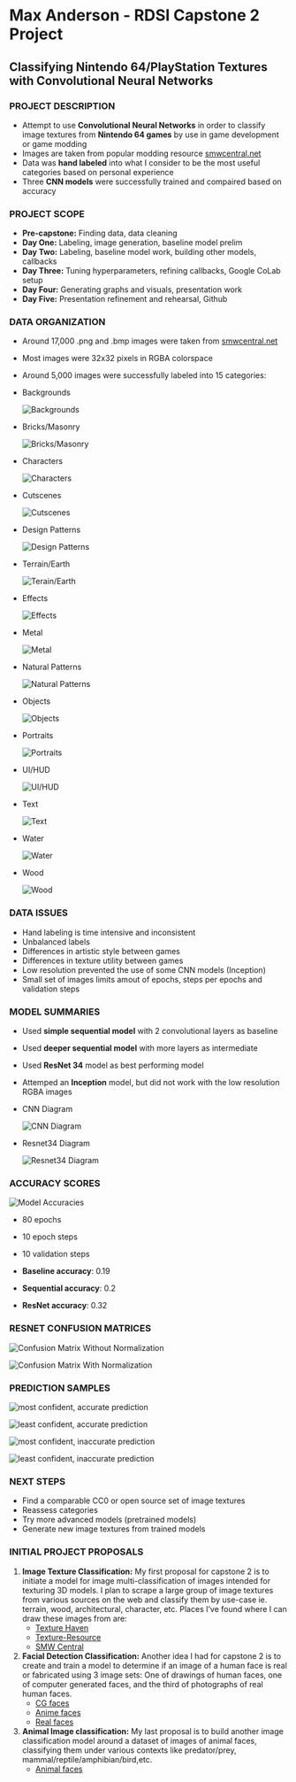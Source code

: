 # Max Anderson - RDSI Capstone 2 Project 
## Classifying Nintendo 64/PlayStation Textures with Convolutional Neural Networks

### PROJECT DESCRIPTION
- Attempt to use **Convolutional Neural Networks** in order to classify image textures from **Nintendo 64 games** by use in game development or game modding
- Images are taken from popular modding resource [smwcentral.net](https://www.smwcentral.net/)
- Data was **hand labeled** into what I consider to be the most useful categories based on personal experience
- Three **CNN models** were successfully trained and compaired based on accuracy

### PROJECT SCOPE
- **Pre-capstone:** Finding data, data cleaning
- **Day One:** Labeling, image generation, baseline model prelim
- **Day Two:** Labeling, baseline model work, building other models, callbacks
- **Day Three:** Tuning hyperparameters, refining callbacks, Google CoLab setup
- **Day Four:** Generating graphs and visuals, presentation work
- **Day Five:** Presentation refinement and rehearsal, Github

### DATA ORGANIZATION
- Around 17,000 .png and .bmp images were taken from [smwcentral.net](https://www.smwcentral.net/)
- Most images were 32x32 pixels in RGBA colorspace
- Around 5,000 images were successfully labeled into 15 categories:

- Backgrounds

    ![Backgrounds](imgs/backgrounds_ex.png)

- Bricks/Masonry

    ![Bricks/Masonry](imgs/bricks_ex.png)

- Characters

    ![Characters](imgs/chars_ex.bmp)

- Cutscenes

    ![Cutscenes](imgs/cutscene_ex.png)

- Design Patterns

    ![Design Patterns](imgs/des_pat_ex.png)

- Terrain/Earth

    ![Terain/Earth](imgs/earth_ex.png)

- Effects

    ![Effects](imgs/fx_ex.png)

- Metal

    ![Metal](imgs/metal_ex.png)

- Natural Patterns

    ![Natural Patterns](imgs/nat_ex.png)

- Objects

    ![Objects](imgs/obj_ex.bmp)

- Portraits

    ![Portraits](imgs/portrait_ex.bmp)

- UI/HUD

    ![UI/HUD](imgs/sprite_ex.png)

- Text

    ![Text](imgs/text_ex.png)

- Water

    ![Water](imgs/water_ex.bmp)

- Wood

    ![Wood](imgs/wood_ex.png)

### DATA ISSUES
- Hand labeling is time intensive and inconsistent
- Unbalanced labels
- Differences in artistic style between games
- Differences in texture utility between games
- Low resolution prevented the use of some CNN models (Inception)
- Small set of images limits amout of epochs, steps per epochs and validation steps

### MODEL SUMMARIES
- Used **simple sequential model** with 2 convolutional layers as baseline
- Used **deeper sequential model** with more layers as intermediate
- Used **ResNet 34** model as best performing model
- Attemped an **Inception** model, but did not work with the low resolution RGBA images

- CNN Diagram

    ![CNN Diagram](plots/cnn_diagram.png)

- Resnet34 Diagram

    ![Resnet34 Diagram](plots/resnet_diagram.png)

### ACCURACY SCORES

![Model Accuracies](plots/epoch_accuracy.png)

- 80 epochs
- 10 epoch steps
- 10 validation steps

- **Baseline accuracy**: 0.19
- **Sequential accuracy**: 0.2
- **ResNet accuracy**: 0.32

### RESNET CONFUSION MATRICES
![Confusion Matrix Without Normalization](plots/resnet_conf_mat_no_norm.png)

![Confusion Matrix With Normalization](plots/resnet_conf_mat_norm.png)

### PREDICTION SAMPLES

![most confident, accurate prediction](imgs/acc_high.png)

![least confident, accurate prediction](imgs/accurate_low.png)

![most confident, inaccurate prediction](imgs/accurate_high.png)

![least confident, inaccurate prediction](imgs/inac_low.png)

### NEXT STEPS
- Find a comparable CC0 or open source set of image textures
- Reassess categories
- Try more advanced models (pretrained models)
- Generate new image textures from trained models

### INITIAL PROJECT PROPOSALS
1. **Image Texture Classification:** My first proposal for capstone 2 is to initiate a model for image multi-classification of images intended for texturing 3D models. I plan to scrape a large group of image textures from various sources on the web and classify them by use-case ie. terrain, wood, architectural, character, etc. Places I’ve found where I can draw these images from are:
    - [Texture Haven](https://texturehaven.com/textures/)
    - [Texture-Resource](https://www.textures-resource.com/)  
    - [SMW Central](https://www.smwcentral.net/?p=section&s=sm64textures)
2. **Facial Detection Classification:** Another idea I had for capstone 2 is to create and train a model to determine if an image of a human face is real or fabricated using 3 image sets: One of drawings of human faces, one of computer generated faces, and the third of photographs of real human faces.
   - [CG faces](https://www.kaggle.com/allexmendes/synthetic-gaze-and-face-segmentation)
   - [Anime faces](https://www.kaggle.com/soumikrakshit/anime-faces)
   - [Real faces](https://www.kaggle.com/atulanandjha/lfwpeople)
3. **Animal Image classification:** My last proposal is to build another image classification model around a dataset of images of animal faces, classifying them under various contexts like predator/prey, mammal/reptile/amphibian/bird,etc.
    - [Animal faces](https://www.kaggle.com/andrewmvd/animal-faces)
